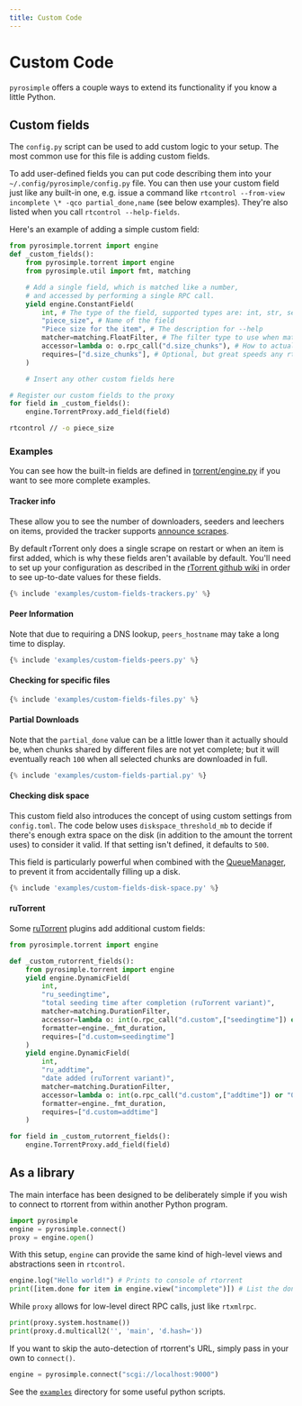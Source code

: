 ```yaml
---
title: Custom Code
---
```


# Custom Code

`pyrosimple` offers a couple ways to extend its functionality if you
know a little Python.

## Custom fields

The ``config.py`` script can be used to add custom logic to your
setup. The most common use for this file is adding custom fields.

To add user-defined fields you can put code describing them into your
``~/.config/pyrosimple/config.py`` file. You can then use your custom
field just like any built-in one, e.g. issue a command like
``rtcontrol --from-view incomplete \* -qco partial_done,name`` (see
below examples). They're also listed when you call ``rtcontrol
--help-fields``.

Here's an example of adding a simple custom field:

```python title="config.py"
from pyrosimple.torrent import engine
def _custom_fields():
    from pyrosimple.torrent import engine
    from pyrosimple.util import fmt, matching

    # Add a single field, which is matched like a number,
    # and accessed by performing a single RPC call.
    yield engine.ConstantField(
        int, # The type of the field, supported types are: int, str, set, bool, list, untyped
        "piece_size", # Name of the field
        "Piece size for the item", # The description for --help
        matcher=matching.FloatFilter, # The filter type to use when matching the field, see pyrosimple.util.matching for a list of filters
        accessor=lambda o: o.rpc_call("d.size_chunks"), # How to actually access the method. `o` is a pyrosimple.torrent.RtorrentItem
        requires=["d.size_chunks"], # Optional, but great speeds any rtcontrol commands by allowing prefetching
    )

    # Insert any other custom fields here

# Register our custom fields to the proxy
for field in _custom_fields():
    engine.TorrentProxy.add_field(field)
```
```bash
rtcontrol // -o piece_size
```

### Examples

You can see how the built-in fields are defined in
[torrent/engine.py](https://github.com/kannibalox/pyrosimple/blob/main/src/pyrosimple/torrent/engine.py)
if you want to see more complete examples.

#### Tracker info

These allow you to see the number of downloaders, seeders and leechers
on items, provided the tracker supports [announce
scrapes](https://wiki.theory.org/BitTorrentSpecification#Tracker_.27scrape.27_Convention).

By default rTorrent only does a single scrape on restart or when an
item is first added, which is why these fields aren't available by
default. You'll need to set up your configuration as described in the
[rTorrent github
wiki](https://github.com/rakshasa/rtorrent/wiki/Auto-Scraping) in
order to see up-to-date values for these fields.

```python
{% include 'examples/custom-fields-trackers.py' %}
```

#### Peer Information

Note that due to requiring a DNS lookup, `peers_hostname` may take a
long time to display.

```python
{% include 'examples/custom-fields-peers.py' %}
```

#### Checking for specific files

```python
{% include 'examples/custom-fields-files.py' %}
```

#### Partial Downloads

Note that the `partial_done` value can be a little lower than it
actually should be, when chunks shared by different files are not yet
complete; but it will eventually reach `100` when all selected chunks
are downloaded in full.

```python
{% include 'examples/custom-fields-partial.py' %}
```

#### Checking disk space

This custom field also introduces the concept of using custom settings
from `config.toml`. The code below uses `diskspace_threshold_mb` to
decide if there's enough extra space on the disk (in addition to the
amount the torrent uses) to consider it valid. If that setting isn't
defined, it defaults to `500`.

This field is particularly powerful when combined with the
[QueueManager](pyrotorque-jobs.md#queue-manager), to prevent it from
accidentally filling up a disk.

```python
{% include 'examples/custom-fields-disk-space.py' %}
```

#### ruTorrent

Some [ruTorrent](https://github.com/Novik/ruTorrent) plugins add additional custom fields:
```py
from pyrosimple.torrent import engine

def _custom_rutorrent_fields():
    from pyrosimple.torrent import engine
    yield engine.DynamicField(
        int,
        "ru_seedingtime",
        "total seeding time after completion (ruTorrent variant)",
        matcher=matching.DurationFilter,
        accessor=lambda	o: int(o.rpc_call("d.custom",["seedingtime"]) or "0")/1000,
        formatter=engine._fmt_duration,
        requires=["d.custom=seedingtime"]
    )
    yield engine.DynamicField(
        int,
        "ru_addtime",
        "date added (ruTorrent variant)",
        matcher=matching.DurationFilter,
        accessor=lambda o: int(o.rpc_call("d.custom",["addtime"]) or "0")/1000,
        formatter=engine._fmt_duration,
        requires=["d.custom=addtime"]
    )

for field in _custom_rutorrent_fields():
    engine.TorrentProxy.add_field(field)
```

## As a library

The main interface has been designed to be deliberately simple if you
wish to connect to rtorrent from within another Python program.

```python
import pyrosimple
engine = pyrosimple.connect()
proxy = engine.open()
```

With this setup, `engine` can provide the same kind of high-level
views and abstractions seen in `rtcontrol`.

```python
engine.log("Hello world!") # Prints to console of rtorrent
print([item.done for item in engine.view("incomplete")]) # List the done percentage for torrents in the incomplete view
```

While `proxy` allows for low-level direct RPC calls, just like
`rtxmlrpc`.

```python
print(proxy.system.hostname())
print(proxy.d.multicall2('', 'main', 'd.hash='))
```

If you want to skip the auto-detection of rtorrent's URL, simply pass
in your own to `connect()`.

```python
engine = pyrosimple.connect("scgi://localhost:9000")
```

See the
[`examples`](https://github.com/kannibalox/pyrosimple/tree/main/docs/examples)
directory for some useful python scripts.
